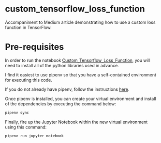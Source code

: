 # custom_tensorflow_loss_function
Accompaniment to Medium article demonstrating how to use a custom loss function in TensorFlow.

# Pre-requisites

In order to run the notebook [Custom_Tensorflow_Loss_Function](Custom_Tensorflow_Loss_Function.ipynb), you will need
to install all of the python libraries used in advance.

I find it easiest to use pipenv so that you have a self-contained environment for executing this code.

If you do not already have pipenv, follow the instructions [here](https://pypi.org/project/pipenv/).

Once pipenv is installed, you can create your virtual environment and install of the dependencies by executing the 
command below:

```sh
pipenv sync
```

Finally, fire up the Jupyter Notebook within the new virtual environment using this command:

```sh
pipenv run jupyter notebook
```
